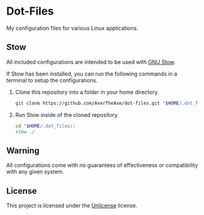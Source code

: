 # Dot-Files

My configuration files for various Linux applications.

## Stow

All included configurations are intended to be used with [GNU Stow](https://www.gnu.org/software/stow/).

If Stow has been installed, you can run the following commands in a terminal to setup the configurations.

1. Clone this repository into a folder in your home directory.
    ```sh
    git clone https://github.com/AxerTheAxe/dot-files.git "$HOME/.dot_files/"
    ```
2. Run Stow inside of the cloned repository.
    ```sh
    cd "$HOME/.dot_files/:
    stow ./
    ```

## Warning

All configurations come with no guarantees of effectiveness or compatibility with any given system.

## License

This project is licensed under the [Unlicense](LICENSE) license.
